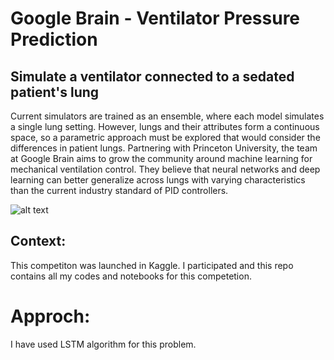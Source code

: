# Google Brain - Ventilator Pressure Prediction

## Simulate a ventilator connected to a sedated patient's lung

Current simulators are trained as an ensemble, where each model simulates a single lung setting. However, lungs and their attributes form a continuous space, so a parametric approach must be explored that would consider the differences in patient lungs. Partnering with Princeton University, the team at Google Brain aims to grow the community around machine learning for mechanical ventilation control. They believe that neural networks and deep learning can better generalize across lungs with varying characteristics than the current industry standard of PID controllers.

![alt text](https://github.com/Bakar31/Google-Brain-Ventilator-Pressure-Prediction/blob/master/img.png)

## Context:
This competiton was launched in Kaggle. I participated and this repo contains all my codes and notebooks for this competetion.

# Approch:
I have used LSTM algorithm for this problem.
